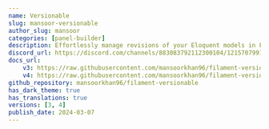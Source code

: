 ```yaml
---
name: Versionable
slug: mansoor-versionable
author_slug: mansoor
categories: [panel-builder]
description: Effortlessly manage revisions of your Eloquent models in Filament.
discord_url: https://discord.com/channels/883083792112300104/1215707991920214016
docs_url:
    v3: https://raw.githubusercontent.com/mansoorkhan96/filament-versionable/3.x/README.md
    v4: https://raw.githubusercontent.com/mansoorkhan96/filament-versionable/4.x/README.md
github_repository: mansoorkhan96/filament-versionable
has_dark_theme: true
has_translations: true
versions: [3, 4]
publish_date: 2024-03-07
---
```

